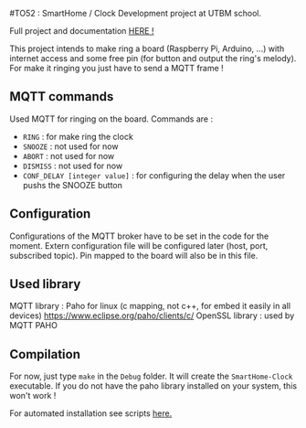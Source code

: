 #TO52 : SmartHome / Clock
Development project at UTBM school.

Full project and documentation [HERE !](https://github.com/alexgus/SmartHome "Doc")

This project intends to make ring a board (Raspberry Pi, Arduino, ...) with internet access and some free pin (for button and output the ring's melody). For make it ringing you just have to send a MQTT frame !

## MQTT commands
Used MQTT for ringing on the board. Commands are :
 * `RING` : for make ring the clock
 * `SNOOZE` : not used for now
 * `ABORT` : not used for now
 * `DISMISS` : not used for now
 * `CONF_DELAY [integer value]` : for configuring the delay when the user pushs the SNOOZE button

## Configuration
Configurations of the MQTT broker have to be set in the code for the moment. Extern configuration file will be configured later (host, port, subscribed topic). Pin mapped to the board will also be in this file.

## Used library
MQTT library : Paho for linux (c mapping, not c++, for embed it easily in all devices)
https://www.eclipse.org/paho/clients/c/
OpenSSL library : used by MQTT PAHO

## Compilation
For now, just type `make` in the `Debug` folder. It will create the `SmartHome-Clock` executable. If you do not have the paho library installed on your system, this won't work !

For automated installation see scripts [here.](https://github.com/alexgus/SmartHome "Doc installation")
